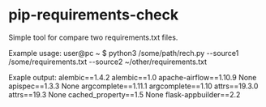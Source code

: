 # pip-requirements-check
Simple tool for compare two requirements.txt files.

Example usage:
user@pc ~ $ python3 /some/path/rech.py --source1 /some/requirements.txt  --source2 ~/other/requirements.txt

Exaple output:
alembic==1.4.2  alembic==1.0
apache-airflow==1.10.9  None
apispec==1.3.3  None
argcomplete==1.11.1  argcomplete==1.10
attrs==19.3.0  attrs==19.3
None  cached_property==1.5
None  flask-appbuilder==2.2
